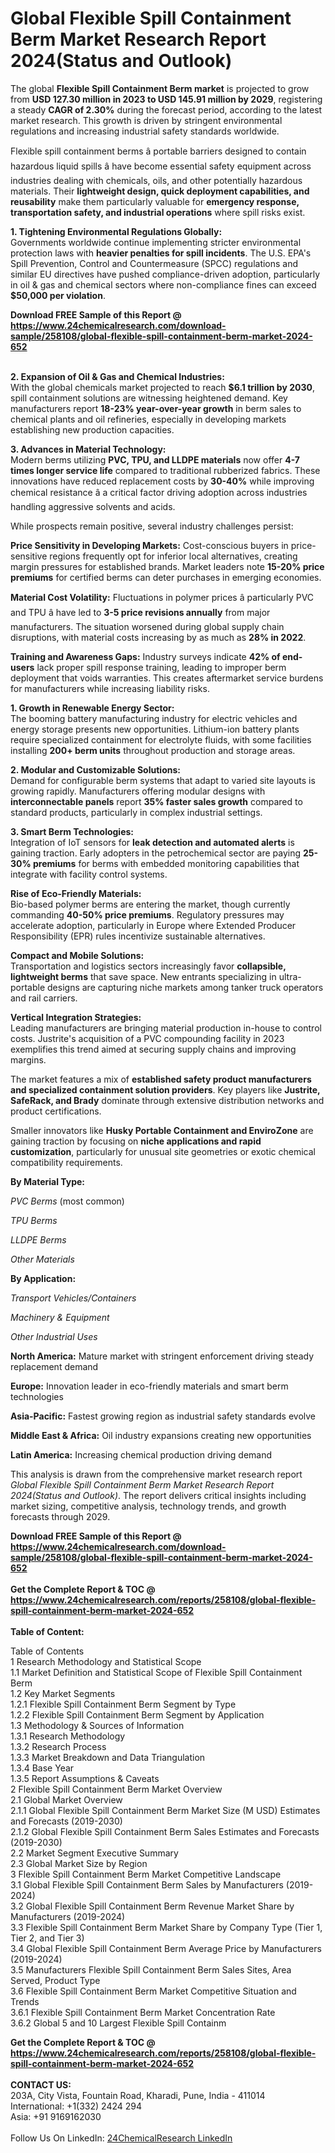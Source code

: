 <h1>Global Flexible Spill Containment Berm Market Research Report 2024(Status and Outlook)</h1><p>The global <strong>Flexible Spill Containment Berm market</strong> is projected to grow from <strong>USD 127.30 million in 2023 to USD 145.91 million by 2029</strong>, registering a steady <strong>CAGR of 2.30%</strong> during the forecast period, according to the latest market research. This growth is driven by stringent environmental regulations and increasing industrial safety standards worldwide.</p><p>Flexible spill containment berms â portable barriers designed to contain hazardous liquid spills â have become essential safety equipment across industries dealing with chemicals, oils, and other potentially hazardous materials. Their <strong>lightweight design, quick deployment capabilities, and reusability</strong> make them particularly valuable for <strong>emergency response, transportation safety, and industrial operations</strong> where spill risks exist.</p><p><strong>1. Tightening Environmental Regulations Globally:</strong><br>
Governments worldwide continue implementing stricter environmental protection laws with <strong>heavier penalties for spill incidents</strong>. The U.S. EPA's Spill Prevention, Control and Countermeasure (SPCC) regulations and similar EU directives have pushed compliance-driven adoption, particularly in oil &amp; gas and chemical sectors where non-compliance fines can exceed <strong>$50,000 per violation</strong>.</p><div><b>Download FREE Sample of this Report @ 
            <a href="https://www.24chemicalresearch.com/download-sample/258108/global-flexible-spill-containment-berm-market-2024-652">
            https://www.24chemicalresearch.com/download-sample/258108/global-flexible-spill-containment-berm-market-2024-652</a></b></div><br><p><strong>2. Expansion of Oil &amp; Gas and Chemical Industries:</strong><br>
With the global chemicals market projected to reach <strong>$6.1 trillion by 2030</strong>, spill containment solutions are witnessing heightened demand. Key manufacturers report <strong>18-23% year-over-year growth</strong> in berm sales to chemical plants and oil refineries, especially in developing markets establishing new production capacities.</p><p><strong>3. Advances in Material Technology:</strong><br>
Modern berms utilizing <strong>PVC, TPU, and LLDPE materials</strong> now offer <strong>4-7 times longer service life</strong> compared to traditional rubberized fabrics. These innovations have reduced replacement costs by <strong>30-40%</strong> while improving chemical resistance â a critical factor driving adoption across industries handling aggressive solvents and acids.</p><p>While prospects remain positive, several industry challenges persist:</p><p><strong>Price Sensitivity in Developing Markets:</strong> Cost-conscious buyers in price-sensitive regions frequently opt for inferior local alternatives, creating margin pressures for established brands. Market leaders note <strong>15-20% price premiums</strong> for certified berms can deter purchases in emerging economies.</p><p><strong>Material Cost Volatility:</strong> Fluctuations in polymer prices â particularly PVC and TPU â have led to <strong>3-5 price revisions annually</strong> from major manufacturers. The situation worsened during global supply chain disruptions, with material costs increasing by as much as <strong>28% in 2022</strong>.</p><p><strong>Training and Awareness Gaps:</strong> Industry surveys indicate <strong>42% of end-users</strong> lack proper spill response training, leading to improper berm deployment that voids warranties. This creates aftermarket service burdens for manufacturers while increasing liability risks.</p><p><strong>1. Growth in Renewable Energy Sector:</strong><br>
The booming battery manufacturing industry for electric vehicles and energy storage presents new opportunities. Lithium-ion battery plants require specialized containment for electrolyte fluids, with some facilities installing <strong>200+ berm units</strong> throughout production and storage areas.</p><p><strong>2. Modular and Customizable Solutions:</strong><br>
Demand for configurable berm systems that adapt to varied site layouts is growing rapidly. Manufacturers offering modular designs with <strong>interconnectable panels</strong> report <strong>35% faster sales growth</strong> compared to standard products, particularly in complex industrial settings.</p><p><strong>3. Smart Berm Technologies:</strong><br>
Integration of IoT sensors for <strong>leak detection and automated alerts</strong> is gaining traction. Early adopters in the petrochemical sector are paying <strong>25-30% premiums</strong> for berms with embedded monitoring capabilities that integrate with facility control systems.</p><p><strong>Rise of Eco-Friendly Materials:</strong><br>
	Bio-based polymer berms are entering the market, though currently commanding <strong>40-50% price premiums</strong>. Regulatory pressures may accelerate adoption, particularly in Europe where Extended Producer Responsibility (EPR) rules incentivize sustainable alternatives.</p><p><strong>Compact and Mobile Solutions:</strong><br>
	Transportation and logistics sectors increasingly favor <strong>collapsible, lightweight berms</strong> that save space. New entrants specializing in ultra-portable designs are capturing niche markets among tanker truck operators and rail carriers.</p><p><strong>Vertical Integration Strategies:</strong><br>
	Leading manufacturers are bringing material production in-house to control costs. Justrite's acquisition of a PVC compounding facility in 2023 exemplifies this trend aimed at securing supply chains and improving margins.</p><p>The market features a mix of <strong>established safety product manufacturers and specialized containment solution providers</strong>. Key players like <strong>Justrite, SafeRack, and Brady</strong> dominate through extensive distribution networks and product certifications.</p><p>Smaller innovators like <strong>Husky Portable Containment and EnviroZone</strong> are gaining traction by focusing on <strong>niche applications and rapid customization</strong>, particularly for unusual site geometries or exotic chemical compatibility requirements.</p><p><strong>By Material Type:</strong></p><p><em>PVC Berms</em> (most common)</p><p><em>TPU Berms</em></p><p><em>LLDPE Berms</em></p><p><em>Other Materials</em></p><p><strong>By Application:</strong></p><p><em>Transport Vehicles/Containers</em></p><p><em>Machinery &amp; Equipment</em></p><p><em>Other Industrial Uses</em></p><p><strong>North America:</strong> Mature market with stringent enforcement driving steady replacement demand</p><p><strong>Europe:</strong> Innovation leader in eco-friendly materials and smart berm technologies</p><p><strong>Asia-Pacific:</strong> Fastest growing region as industrial safety standards evolve</p><p><strong>Middle East &amp; Africa:</strong> Oil industry expansions creating new opportunities</p><p><strong>Latin America:</strong> Increasing chemical production driving demand</p><p>This analysis is drawn from the comprehensive market research report <em>Global Flexible Spill Containment Berm Market Research Report 2024(Status and Outlook)</em>. The report delivers critical insights including market sizing, competitive analysis, technology trends, and growth forecasts through 2029.</p><div><b>Download FREE Sample of this Report @ 
            <a href="https://www.24chemicalresearch.com/download-sample/258108/global-flexible-spill-containment-berm-market-2024-652">
            https://www.24chemicalresearch.com/download-sample/258108/global-flexible-spill-containment-berm-market-2024-652</a></b></div><br><div><b>Get the Complete Report & TOC @ 
            <a href="https://www.24chemicalresearch.com/reports/258108/global-flexible-spill-containment-berm-market-2024-652">
            https://www.24chemicalresearch.com/reports/258108/global-flexible-spill-containment-berm-market-2024-652</a></b></div><br>
            <b>Table of Content:</b><p>Table of Contents<br />
1 Research Methodology and Statistical Scope<br />
1.1 Market Definition and Statistical Scope of Flexible Spill Containment Berm<br />
1.2 Key Market Segments<br />
1.2.1 Flexible Spill Containment Berm Segment by Type<br />
1.2.2 Flexible Spill Containment Berm Segment by Application<br />
1.3 Methodology & Sources of Information<br />
1.3.1 Research Methodology<br />
1.3.2 Research Process<br />
1.3.3 Market Breakdown and Data Triangulation<br />
1.3.4 Base Year<br />
1.3.5 Report Assumptions & Caveats<br />
2 Flexible Spill Containment Berm Market Overview<br />
2.1 Global Market Overview<br />
2.1.1 Global Flexible Spill Containment Berm Market Size (M USD) Estimates and Forecasts (2019-2030)<br />
2.1.2 Global Flexible Spill Containment Berm Sales Estimates and Forecasts (2019-2030)<br />
2.2 Market Segment Executive Summary<br />
2.3 Global Market Size by Region<br />
3 Flexible Spill Containment Berm Market Competitive Landscape<br />
3.1 Global Flexible Spill Containment Berm Sales by Manufacturers (2019-2024)<br />
3.2 Global Flexible Spill Containment Berm Revenue Market Share by Manufacturers (2019-2024)<br />
3.3 Flexible Spill Containment Berm Market Share by Company Type (Tier 1, Tier 2, and Tier 3)<br />
3.4 Global Flexible Spill Containment Berm Average Price by Manufacturers (2019-2024)<br />
3.5 Manufacturers Flexible Spill Containment Berm Sales Sites, Area Served, Product Type<br />
3.6 Flexible Spill Containment Berm Market Competitive Situation and Trends<br />
3.6.1 Flexible Spill Containment Berm Market Concentration Rate<br />
3.6.2 Global 5 and 10 Largest Flexible Spill Containm</p><div><b>Get the Complete Report & TOC @ 
            <a href="https://www.24chemicalresearch.com/reports/258108/global-flexible-spill-containment-berm-market-2024-652">
            https://www.24chemicalresearch.com/reports/258108/global-flexible-spill-containment-berm-market-2024-652</a></b></div><br><b>CONTACT US:</b><br>
            203A, City Vista, Fountain Road, Kharadi, Pune, India - 411014<br>
            International: +1(332) 2424 294<br>
            Asia: +91 9169162030 <br><br>
            Follow Us On LinkedIn: <a href="https://www.linkedin.com/company/24chemicalresearch/">24ChemicalResearch LinkedIn</a>